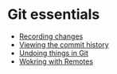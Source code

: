 # Git essentials

- [Recording changes](changes.md)
- [Viewing the commit history](history.md)
- [Undoing things in Git](undo.md)
- [Wokring with Remotes](remotes.md)
